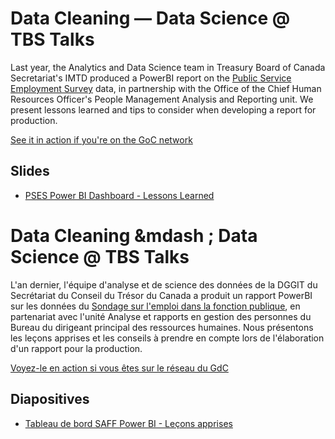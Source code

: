 # Data Cleaning &mdash; Data Science @ TBS Talks
Last year, the Analytics and Data Science team in Treasury Board of Canada Secretariat's IMTD produced a PowerBI report on the [Public Service Employment Survey](https://www.canada.ca/en/treasury-board-secretariat/services/innovation/public-service-employee-survey.html) data, in partnership with the Office of the Chief Human Resources Officer's People Management Analysis and Reporting unit. We present lessons learned and tips to consider when developing a report for production.

[See it in action if you're on the GoC network](https://hranalytics-analytiquerh.tbs-sct.gc.ca/?GoCTemplateCulture=en-CA)

## Slides

* [PSES Power BI Dashboard - Lessons Learned](https://github.com/tbs-sct-adsasd/data_science_talks-presentations_science_donnees/blob/master/power_bi_lessons_learned/PSES_lessons_learned.pptx?raw=true)


# Data Cleaning &mdash ; Data Science @ TBS Talks
L'an dernier, l'équipe d'analyse et de science des données de la DGGIT du Secrétariat du Conseil du Trésor du Canada a produit un rapport PowerBI sur les données du [Sondage sur l'emploi dans la fonction publique](https://www.canada.ca/en/treasury-board-secretariat/services/innovation/public-service-employee-survey.html), en partenariat avec l'unité Analyse et rapports en gestion des personnes du Bureau du dirigeant principal des ressources humaines. Nous présentons les leçons apprises et les conseils à prendre en compte lors de l'élaboration d'un rapport pour la production.

[Voyez-le en action si vous êtes sur le réseau du GdC](https://hranalytics-analytiquerh.tbs-sct.gc.ca/?GoCTemplateCulture=en-CA)

## Diapositives

* [Tableau de bord SAFF Power BI - Leçons apprises](https://github.com/tbs-sct-adsasd/data_science_talks-presentations_science_donnees/blob/master/power_bi_lessons_learned/PSES_lessons_learned.pptx?raw=true)
